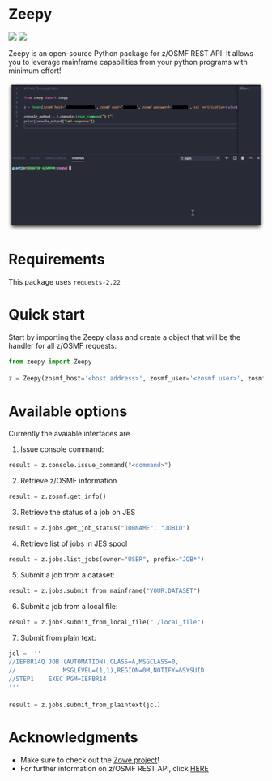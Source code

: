 # Zeepy

![](https://img.shields.io/hexpm/l/plug) ![](https://img.shields.io/badge/version-0.1.0-yellow)

Zeepy is an open-source Python package for z/OSMF REST API. It allows you to leverage mainframe capabilities from your python programs with minimum effort!

![](./img/zeepy.gif)

# Requirements

This package uses `requests-2.22`

# Quick start

Start by importing the Zeepy class and create a object that will be the handler for all z/OSMF requests:

```python
from zeepy import Zeepy

z = Zeepy(zosmf_host='<host address>', zosmf_user='<zosmf user>', zosmf_password='<zosmf password>')
```

# Available options

Currently the avaiable interfaces are

1. Issue console command:
```python
result = z.console.issue_command("<command>")
```

2. Retrieve z/OSMF information
```python
result = z.zosmf.get_info()
```

3. Retrieve the status of a job on JES
```python
result = z.jobs.get_job_status("JOBNAME", "JOBID")
```

4. Retrieve list of jobs in JES spool
```python
result = z.jobs.list_jobs(owner="USER", prefix="JOB*")
```

5. Submit a job from a dataset:
```python
result = z.jobs.submit_from_mainframe("YOUR.DATASET")
```

6. Submit a job from a local file:
```python
result = z.jobs.submit_from_local_file("./local_file")
```

7. Submit from plain text:
```python
jcl = '''
//IEFBR14Q JOB (AUTOMATION),CLASS=A,MSGCLASS=0,
//             MSGLEVEL=(1,1),REGION=0M,NOTIFY=&SYSUID
//STEP1    EXEC PGM=IEFBR14
'''

result = z.jobs.submit_from_plaintext(jcl)

```

# Acknowledgments 

* Make sure to check out the [Zowe project](https://github.com/zowe)! 
* For further information on z/OSMF REST API, click [HERE](https://www.ibm.com/support/knowledgecenter/SSLTBW_2.1.0/com.ibm.zos.v2r1.izua700/IZUHPINFO_RESTServices.htm)
